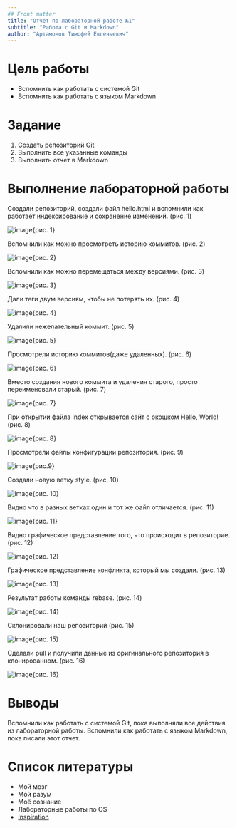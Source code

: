 ```yaml
---
## Front matter
title: "Отчёт по лабораторной работе №1"
subtitle: "Работа с Git и Markdown"
author: "Артамонов Тимофей Евгеньевич"
---
```

# Цель работы

* Вспомнить как работать с системой Git
* Вспомнить как работать с языком Markdown

# Задание 

1. Создать репозиторий Git
2. Выполнить все указанные команды
3. Выполнить отчет в Markdown

# Выполнение лабораторной работы

Создали репозиторий, создали файл hello.html и вспомнили как работает индексирование и сохранение изменений. (рис. 1)

![image](https://github.com/Wenins/MatMod/assets/104139992/a1599017-54da-49fb-a4d4-8f13a0d900b8){рис. 1}

Вспомнили как можно просмотреть историю коммитов. (рис. 2)

![image](images/1.4.2.PNG){рис. 2}

Вспомнили как можно перемещаться между версиями. (рис. 3)

![image](images/1.4.3.PNG){рис. 3}

Дали теги двум версиям, чтобы не потерять их. (рис. 4)

![image](images/1.4.5.PNG){рис. 4}

Удалили нежелательный коммит. (рис. 5)

![image](images/1.4.6.PNG){рис. 5}

Просмотрели историю коммитов(даже удаленных). (рис. 6)

![image](images/1.4.7.PNG){рис. 6}

Вместо создания нового коммита и удаления старого, просто переименовали старый. (рис. 7)

![image](images/1.4.8.PNG){рис. 7}

При открытии файла index открывается сайт с окошком Hello, World! (рис. 8)

![image](images/1.4.9.PNG){рис. 8}

Просмотрели файлы конфигурации репозитория. (рис. 9)

![image](images/1.4.10.PNG){рис.9}

Создали новую ветку style. (рис. 10)

![image](images/1.4.11.PNG){рис. 10}

Видно что в разных ветках один и тот же файл отличается. (рис. 11)

![image](images/1.4.12.PNG){рис. 11}

Видно графическое представление того, что происходит в репозиторие. (рис. 12)

![image](images/1.4.13.PNG){рис. 12}

Графическое представление конфликта, который мы создали. (рис. 13)

![image](images/1.4.14.PNG){рис. 13}

Результат работы команды rebase. (рис. 14)

![image](images/1.4.15.PNG){рис. 14}

Склонировали наш репозиторий (рис. 15)

![image](images/1.4.16.PNG){рис. 15}

Сделали pull и получили данные из оригинального репозитория в клонированном. (рис. 16)

![image](images/1.4.17.PNG){рис. 16}

# Выводы

Вспомнили как работать с системой Git, пока выполняли все действия из лабораторной работы. Вспомнили как работать с языком Markdown, пока писали этот отчет.

# Список литературы

- Мой мозг
- Мой разум
- Моё сознание
- Лабораторные работы по OS
- [Inspiration](https://youtu.be/7OYFay9Bel4)

